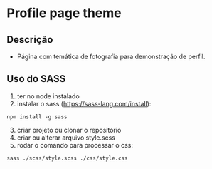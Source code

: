# Profile page theme


## Descrição

- Página com temática de fotografia para demonstração de perfil. 



## Uso do SASS

1. ter no node instalado
2. instalar o sass (https://sass-lang.com/install):
```
npm install -g sass    
```
3. criar projeto ou clonar o repositório 
4. criar ou alterar arquivo style.scss
5. rodar o comando para processar o css:
```
sass ./scss/style.scss ./css/style.css 
```

